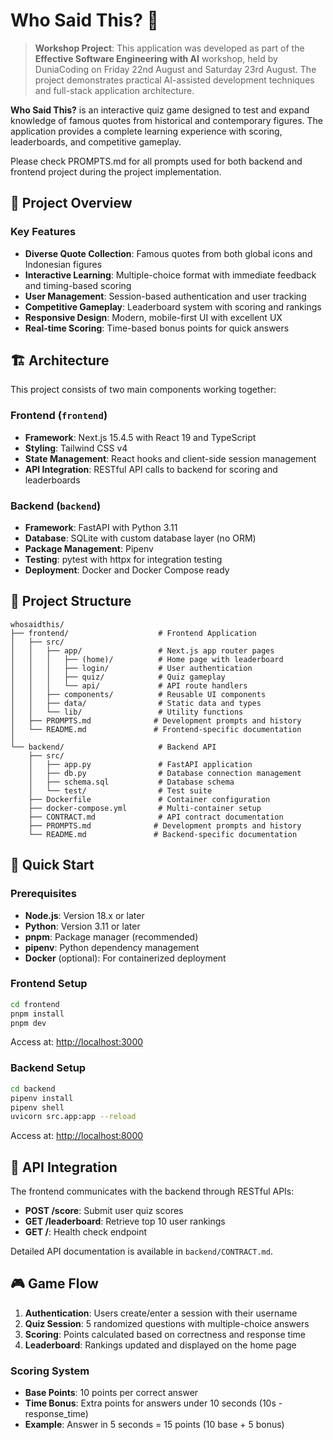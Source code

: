 # Who Said This? 🤔

> **Workshop Project**: This application was developed as part of the **Effective Software Engineering with AI** workshop, held by DuniaCoding on Friday 22nd August and Saturday 23rd August. The project demonstrates practical AI-assisted development techniques and full-stack application architecture.

**Who Said This?** is an interactive quiz game designed to test and expand knowledge of famous quotes from historical and contemporary figures. The application provides a complete learning experience with scoring, leaderboards, and competitive gameplay.

Please check PROMPTS.md for all prompts used for both backend and frontend project during the project implementation.

## 🎯 Project Overview

### Key Features
- **Diverse Quote Collection**: Famous quotes from both global icons and Indonesian figures
- **Interactive Learning**: Multiple-choice format with immediate feedback and timing-based scoring
- **User Management**: Session-based authentication and user tracking
- **Competitive Gameplay**: Leaderboard system with scoring and rankings
- **Responsive Design**: Modern, mobile-first UI with excellent UX
- **Real-time Scoring**: Time-based bonus points for quick answers

## 🏗️ Architecture

This project consists of two main components working together:

### Frontend (`frontend`)
- **Framework**: Next.js 15.4.5 with React 19 and TypeScript
- **Styling**: Tailwind CSS v4
- **State Management**: React hooks and client-side session management
- **API Integration**: RESTful API calls to backend for scoring and leaderboards

### Backend (`backend`)
- **Framework**: FastAPI with Python 3.11
- **Database**: SQLite with custom database layer (no ORM)
- **Package Management**: Pipenv
- **Testing**: pytest with httpx for integration testing
- **Deployment**: Docker and Docker Compose ready

## 📁 Project Structure

```
whosaidthis/
├── frontend/                    # Frontend Application
│   ├── src/
│   │   ├── app/                 # Next.js app router pages
│   │   │   ├── (home)/          # Home page with leaderboard
│   │   │   ├── login/           # User authentication
│   │   │   ├── quiz/            # Quiz gameplay
│   │   │   └── api/             # API route handlers
│   │   ├── components/          # Reusable UI components
│   │   ├── data/                # Static data and types
│   │   └── lib/                 # Utility functions
│   ├── PROMPTS.md              # Development prompts and history
│   └── README.md               # Frontend-specific documentation
│
└── backend/                     # Backend API
    ├── src/
    │   ├── app.py               # FastAPI application
    │   ├── db.py                # Database connection management
    │   ├── schema.sql           # Database schema
    │   └── test/                # Test suite
    ├── Dockerfile               # Container configuration
    ├── docker-compose.yml       # Multi-container setup
    ├── CONTRACT.md              # API contract documentation
    ├── PROMPTS.md              # Development prompts and history
    └── README.md               # Backend-specific documentation
```

## 🚀 Quick Start

### Prerequisites
- **Node.js**: Version 18.x or later
- **Python**: Version 3.11 or later
- **pnpm**: Package manager (recommended)
- **pipenv**: Python dependency management
- **Docker** (optional): For containerized deployment

### Frontend Setup
```bash
cd frontend
pnpm install
pnpm dev
```
Access at: [http://localhost:3000](http://localhost:3000)

### Backend Setup
```bash
cd backend
pipenv install
pipenv shell
uvicorn src.app:app --reload
```
Access at: [http://localhost:8000](http://localhost:8000)

## 🔌 API Integration

The frontend communicates with the backend through RESTful APIs:

- **POST /score**: Submit user quiz scores
- **GET /leaderboard**: Retrieve top 10 user rankings
- **GET /**: Health check endpoint

Detailed API documentation is available in `backend/CONTRACT.md`.

## 🎮 Game Flow

1. **Authentication**: Users create/enter a session with their username
2. **Quiz Session**: 5 randomized questions with multiple-choice answers
3. **Scoring**: Points calculated based on correctness and response time
4. **Leaderboard**: Rankings updated and displayed on the home page

### Scoring System
- **Base Points**: 10 points per correct answer
- **Time Bonus**: Extra points for answers under 10 seconds (10s - response_time)
- **Example**: Answer in 5 seconds = 15 points (10 base + 5 bonus)